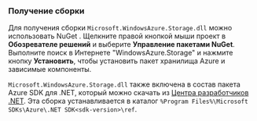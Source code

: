 ### Получение сборки

Для получения сборки `Microsoft.WindowsAzure.Storage.dll` можно использовать NuGet . Щелкните правой кнопкой мыши проект в **Обозревателе решений** и выберите **Управление пакетами NuGet**. Выполните поиск в Интернете "WindowsAzure.Storage" и нажмите кнопку **Установить**, чтобы установить пакет хранилища Azure и зависимые компоненты.

`Microsoft.WindowsAzure.Storage.dll` также включена в состав пакета Azure SDK для .NET, который можно скачать из <a href="http://azure.microsoft.com/develop/net/#">Центра разработчиков .NET</a>. Эта сборка устанавливается в каталог `%Program Files%\Microsoft SDKs\Azure\.NET SDK<sdk-version>\ref`.

<!---HONumber=August15_HO6-->